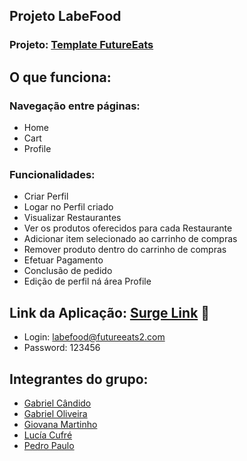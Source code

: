 ## Projeto LabeFood

### Projeto: [Template FutureEats](https://app.zeplin.io/project/5dcc566ddc1332bf7fb4f450)

## O que funciona:
### Navegação entre páginas:

- Home
- Cart
- Profile

### Funcionalidades:

- Criar Perfil
- Logar no Perfil criado
- Visualizar Restaurantes
- Ver os produtos oferecidos para cada Restaurante
- Adicionar item selecionado ao carrinho de compras
- Remover produto dentro do carrinho de compras
- Efetuar Pagamento
- Conclusão de pedido
- Edição de perfil ná área Profile

## Link da Aplicação: [Surge Link](https://illegal-development.surge.sh/) 🚀

- Login: labefood@futureeats2.com
- Password: 123456

## Integrantes do grupo:

- [Gabriel Cândido](https://github.com/GCandid07)
- [Gabriel Oliveira](https://github.com/GabriellOlliveira99)
- [Giovana Martinho](https://github.com/Giovana-MS)
- [Lucía Cufré](https://github.com/lucia-cufre)
- [Pedro Paulo](https://github.com/ppssjr)

